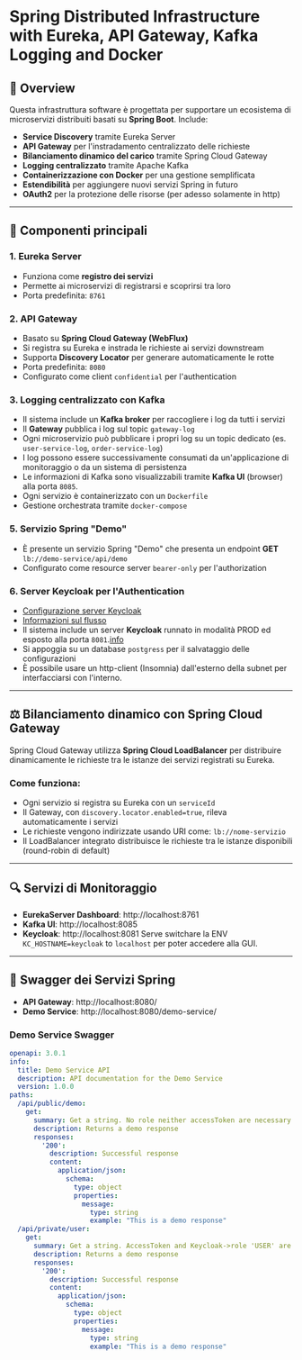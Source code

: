 # Spring Distributed Infrastructure with Eureka, API Gateway, Kafka Logging and Docker

## 🧭 Overview

Questa infrastruttura software è progettata per supportare un ecosistema di microservizi distribuiti basati su **Spring Boot**. Include:

- **Service Discovery** tramite Eureka Server
- **API Gateway** per l'instradamento centralizzato delle richieste
- **Bilanciamento dinamico del carico** tramite Spring Cloud Gateway
- **Logging centralizzato** tramite Apache Kafka
- **Containerizzazione con Docker** per una gestione semplificata
- **Estendibilità** per aggiungere nuovi servizi Spring in futuro
- **OAuth2** per la protezione delle risorse (per adesso solamente in http)

---

## 🧱 Componenti principali

### 1. Eureka Server
- Funziona come **registro dei servizi**
- Permette ai microservizi di registrarsi e scoprirsi tra loro
- Porta predefinita: `8761`

### 2. API Gateway
- Basato su **Spring Cloud Gateway (WebFlux)**
- Si registra su Eureka e instrada le richieste ai servizi downstream
- Supporta **Discovery Locator** per generare automaticamente le rotte
- Porta predefinita: `8080`
- Configurato come client `confidential` per l'authentication

### 3. Logging centralizzato con Kafka
- Il sistema include un **Kafka broker** per raccogliere i log da tutti i servizi
- Il **Gateway** pubblica i log sul topic `gateway-log`
- Ogni microservizio può pubblicare i propri log su un topic dedicato (es. `user-service-log`, `order-service-log`)
- I log possono essere successivamente consumati da un'applicazione di monitoraggio o da un sistema di persistenza
- Le informazioni di Kafka sono visualizzabili tramite **Kafka UI** (browser) alla porta `8085`.
- Ogni servizio è containerizzato con un `Dockerfile`
- Gestione orchestrata tramite `docker-compose`

### 5. Servizio Spring "Demo"
- È presente un servizio Spring "Demo" che presenta un endpoint **GET** `lb://demo-service/api/demo`
- Configurato come resource server `bearer-only` per l'authorization

### 6. Server Keycloak per l'Authentication
- [Configurazione server Keycloak](./keycloak-readme.md)
- [Informazioni sul flusso](./integrazione-ouath2.md)
- Il sistema include un server **Keycloak** runnato in modalità PROD ed esposto alla porta `8081`.[info](integrazione-ouath2.md)
- Si appoggia su un database `postgress` per il salvataggio delle configurazioni
- È possibile usare un http-client (Insomnia) dall'esterno della subnet per interfacciarsi con l'interno.

---

## ⚖️ Bilanciamento dinamico con Spring Cloud Gateway

Spring Cloud Gateway utilizza **Spring Cloud LoadBalancer** per distribuire dinamicamente le richieste tra le istanze dei servizi registrati su Eureka.

### Come funziona:
- Ogni servizio si registra su Eureka con un `serviceId`
- Il Gateway, con `discovery.locator.enabled=true`, rileva automaticamente i servizi
- Le richieste vengono indirizzate usando URI come: `lb://nome-servizio`
- Il LoadBalancer integrato distribuisce le richieste tra le istanze disponibili (round-robin di default)

---

## 🔍 Servizi di Monitoraggio

- **EurekaServer Dashboard**: http://localhost:8761
- **Kafka UI**: http://localhost:8085
- **Keycloak**: http://localhost:8081 Serve switchare la ENV `KC_HOSTNAME=keycloak` to `localhost` per poter accedere alla GUI.

---

## 📜 Swagger dei Servizi Spring

- **API Gateway**: http://localhost:8080/
- **Demo Service**: http://localhost:8080/demo-service/

### Demo Service Swagger
```yaml
openapi: 3.0.1
info:
  title: Demo Service API
  description: API documentation for the Demo Service
  version: 1.0.0
paths:
  /api/public/demo:
    get:
      summary: Get a string. No role neither accessToken are necessary to access this resource.
      description: Returns a demo response
      responses:
        '200':
          description: Successful response
          content:
            application/json:
              schema:
                type: object
                properties:
                  message:
                    type: string
                    example: "This is a demo response"
  /api/private/user:
    get:
      summary: Get a string. AccessToken and Keycloak->role 'USER' are necessary to access this resource.
      description: Returns a demo response
      responses:
        '200':
          description: Successful response
          content:
            application/json:
              schema:
                type: object
                properties:
                  message:
                    type: string
                    example: "This is a demo response"

```
